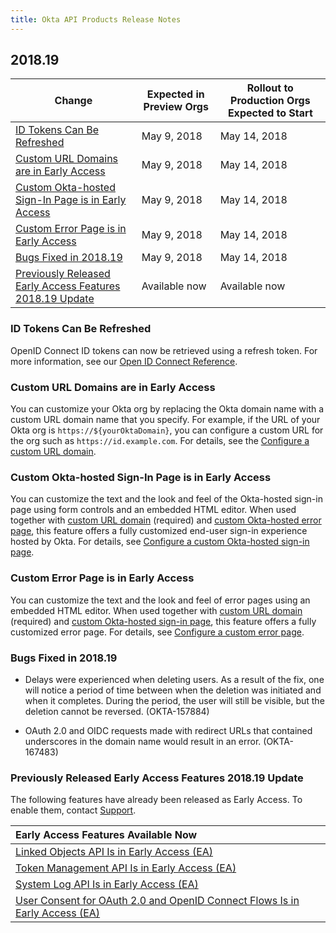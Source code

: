 ```yaml
---
title: Okta API Products Release Notes
---
```


## 2018.19

| Change                                                                                                                | Expected in Preview Orgs | Rollout to Production Orgs Expected to Start |
| --------------------------------------------------------------------------------------------------------------------- | ------------------------ | -------------------------------------------- |
| [ID Tokens Can Be Refreshed](#id-tokens-can-be-refreshed)                                                             | May 9, 2018              | May 14, 2018                                 |
| [Custom URL Domains are in Early Access](#custom-url-domains-are-in-early-access)                                     | May 9, 2018              | May 14, 2018                                 |
| [Custom Okta-hosted Sign-In Page is in Early Access](#custom-okta-hosted-sign-in-page-is-in-early-access)             | May 9, 2018              | May 14, 2018                                 |
| [Custom Error Page is in Early Access](#custom-error-page-is-in-early-access)                                         | May 9, 2018              | May 14, 2018                                 |
| [Bugs Fixed in 2018.19](#bugs-fixed-in-2018-19)                                                                        | May 9, 2018              | May 14, 2018                                 |
| [Previously Released Early Access Features 2018.19 Update](#previously-released-early-access-features-2018-19-update) | Available now            | Available now                                |

### ID Tokens Can Be Refreshed

OpenID Connect ID tokens can now be retrieved using a refresh token. For more information, see our [Open ID Connect Reference](/docs/reference/api/oidc/).

### Custom URL Domains are in Early Access

You can customize your Okta org by replacing the Okta domain name with a custom URL domain name that you specify. For example, if the URL of your Okta org is `https://${yourOktaDomain}`, you can configure a custom URL for the org such as `https://id.example.com`. For details, see the [Configure a custom URL domain](https://help.okta.com/en/prod/Content/Topics/Settings/custom-url-domain.htm).

### Custom Okta-hosted Sign-In Page is in Early Access

You can customize the text and the look and feel of the Okta-hosted sign-in page using form controls and an embedded HTML editor. When used together with [custom URL domain](https://help.okta.com/en/prod/Content/Topics/Settings/custom-url-domain.htm) (required) and [custom Okta-hosted error page](https://help.okta.com/en/prod/Content/Topics/Settings/custom-error-pages.htm), this feature offers a fully customized end-user sign-in experience hosted by Okta. For details, see [Configure a custom Okta-hosted sign-in page](https://help.okta.com/en/prod/Content/Topics/Settings/custom-okta-hosted-sign-in-page.htm).

### Custom Error Page is in Early Access

You can customize the text and the look and feel of error pages using an embedded HTML editor. When used together with [custom URL domain](https://help.okta.com/en/prod/Content/Topics/Settings/custom-url-domain.htm) (required) and [custom Okta-hosted sign-in page](https://help.okta.com/en/prod/Content/Topics/Settings/custom-okta-hosted-sign-in-page.htm), this feature offers a fully customized error page. For details, see [Configure a custom error page](https://help.okta.com/en/prod/Content/Topics/Settings/custom-error-pages.htm).

### Bugs Fixed in 2018.19

* Delays were experienced when deleting users. As a result of the fix, one will notice a period of time between when the deletion was initiated and when it completes.  During the period, the user will still be visible, but the deletion cannot be reversed. (OKTA-157884)

* OAuth 2.0 and OIDC requests made with redirect URLs that contained underscores in the domain name would result in an error. (OKTA-167483)

### Previously Released Early Access Features 2018.19 Update

The following features have already been released as Early Access. To enable them, contact [Support](https://support.okta.com/help/open_case).

| Early Access Features Available Now
| :------------------------------------------------- |
| [Linked Objects API Is in Early Access (EA)](#linked-objects-api-in-early-access-ea) |
| [Token Management API Is in Early Access (EA)](#token-management-api-is-in-early-access-ea) |
| [System Log API Is in Early Access (EA)](#system-log-api-is-in-early-access-ea) |
| [User Consent for OAuth 2.0 and OpenID Connect Flows Is in Early Access (EA)](#user-consent-for-oauth-20-and-openid-connect-flows-in-early-availability-ea) |
